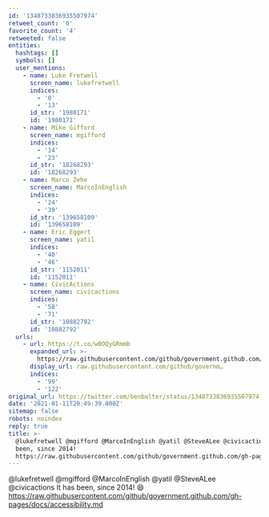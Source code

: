 ```yaml
---
id: '1348733836935507974'
retweet_count: '0'
favorite_count: '4'
retweeted: false
entities:
  hashtags: []
  symbols: []
  user_mentions:
    - name: Luke Fretwell
      screen_name: lukefretwell
      indices:
        - '0'
        - '13'
      id_str: '1980171'
      id: '1980171'
    - name: Mike Gifford
      screen_name: mgifford
      indices:
        - '14'
        - '23'
      id_str: '18268293'
      id: '18268293'
    - name: Marco Zehe
      screen_name: MarcoInEnglish
      indices:
        - '24'
        - '39'
      id_str: '139658109'
      id: '139658109'
    - name: Eric Eggert
      screen_name: yatil
      indices:
        - '40'
        - '46'
      id_str: '1152011'
      id: '1152011'
    - name: CivicActions
      screen_name: civicactions
      indices:
        - '58'
        - '71'
      id_str: '10882792'
      id: '10882792'
  urls:
    - url: https://t.co/w0OQyGRmmb
      expanded_url: >-
        https://raw.githubusercontent.com/github/government.github.com/gh-pages/docs/accessibility.md
      display_url: raw.githubusercontent.com/github/governm…
      indices:
        - '99'
        - '122'
original_url: https://twitter.com/benbalter/status/1348733836935507974
date: '2021-01-11T20:49:39.000Z'
sitemap: false
robots: noindex
reply: true
title: >-
  @lukefretwell @mgifford @MarcoInEnglish @yatil @SteveALee @civicactions It has
  been, since 2014! 
  https://raw.githubusercontent.com/github/government.github.com/gh-pages/docs/accessibility.md
---
```


@lukefretwell @mgifford @MarcoInEnglish @yatil @SteveALee @civicactions It has been, since 2014! 😄 https://raw.githubusercontent.com/github/government.github.com/gh-pages/docs/accessibility.md